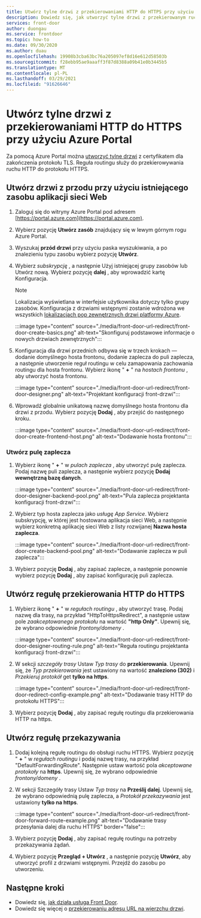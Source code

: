 ```yaml
---
title: Utwórz tylne drzwi z przekierowaniami HTTP do HTTPS przy użyciu Azure Portal
description: Dowiedz się, jak utworzyć tylne drzwi z przekierowanym ruchem z protokołu HTTP do HTTPS przy użyciu Azure Portal.
services: front-door
author: duongau
ms.service: frontdoor
ms.topic: how-to
ms.date: 09/30/2020
ms.author: duau
ms.openlocfilehash: 19908b3cba63bc76a205097ef8d16e612d58503b
ms.sourcegitcommit: f28ebb95ae9aaaff3f87d8388a09b41e0b3445b5
ms.translationtype: MT
ms.contentlocale: pl-PL
ms.lasthandoff: 03/29/2021
ms.locfileid: "91626646"
---
```

# <a name="create-a-front-door-with-http-to-https-redirection-using-the-azure-portal"></a>Utwórz tylne drzwi z przekierowaniami HTTP do HTTPS przy użyciu Azure Portal

Za pomocą Azure Portal można [utworzyć tylne drzwi](quickstart-create-front-door.md) z certyfikatem dla zakończenia protokołu TLS. Reguła routingu służy do przekierowywania ruchu HTTP do protokołu HTTPS.

## <a name="create-a-front-door-with-an-existing-web-app-resource"></a>Utwórz drzwi z przodu przy użyciu istniejącego zasobu aplikacji sieci Web

1. Zaloguj się do witryny Azure Portal pod adresem [https://portal.azure.com](https://portal.azure.com).

1. Wybierz pozycję **Utwórz zasób** znajdujący się w lewym górnym rogu Azure Portal.

1. Wyszukaj **przód drzwi** przy użyciu paska wyszukiwania, a po znalezieniu typu zasobu wybierz pozycję **Utwórz**.

1. Wybierz *subskrypcję* , a następnie Użyj istniejącej grupy zasobów lub Utwórz nową. Wybierz pozycję **dalej** , aby wprowadzić kartę Konfiguracja.

    > [!NOTE]
    > Lokalizacja wyświetlana w interfejsie użytkownika dotyczy tylko grupy zasobów. Konfiguracja z drzwiami wstępnymi zostanie wdrożona we wszystkich [lokalizacjach pop zewnętrznych drzwi platformy Azure](front-door-faq.md#what-are-the-pop-locations-for-azure-front-door).

    :::image type="content" source="./media/front-door-url-redirect/front-door-create-basics.png" alt-text="Skonfiguruj podstawowe informacje o nowych drzwiach zewnętrznych":::

1. Konfiguracja dla drzwi przednich odbywa się w trzech krokach — dodanie domyślnego hosta frontonu, dodanie zaplecza do puli zaplecza, a następnie utworzenie reguł routingu w celu zamapowania zachowania routingu dla hosta frontonu. Wybierz ikonę " **+** " na _hostach frontonu_ , aby utworzyć hosta frontonu.

    :::image type="content" source="./media/front-door-url-redirect/front-door-designer.png" alt-text="Projektant konfiguracji front-drzwi":::

1. Wprowadź globalnie unikatową nazwę domyślnego hosta frontonu dla drzwi z przodu. Wybierz pozycję **Dodaj** , aby przejść do następnego kroku.

    :::image type="content" source="./media/front-door-url-redirect/front-door-create-frontend-host.png" alt-text="Dodawanie hosta frontonu":::

### <a name="create-backend-pool"></a>Utwórz pulę zaplecza

1. Wybierz ikonę " **+** " w _pulach zaplecza_ , aby utworzyć pulę zaplecza. Podaj nazwę puli zaplecza, a następnie wybierz pozycję **Dodaj wewnętrzną bazę danych**.

    :::image type="content" source="./media/front-door-url-redirect/front-door-designer-backend-pool.png" alt-text="Pula zaplecza projektanta konfiguracji front-drzwi":::

1. Wybierz typ hosta zaplecza jako _usługę App Service_. Wybierz subskrypcję, w której jest hostowana aplikacja sieci Web, a następnie wybierz konkretną aplikację sieci Web z listy rozwijanej **Nazwa hosta zaplecza**.

    :::image type="content" source="./media/front-door-url-redirect/front-door-create-backend-pool.png" alt-text="Dodawanie zaplecza w puli zaplecza":::

1. Wybierz pozycję **Dodaj** , aby zapisać zaplecze, a następnie ponownie wybierz pozycję **Dodaj** , aby zapisać konfigurację puli zaplecza. 

## <a name="create-http-to-https-redirect-rule"></a>Utwórz regułę przekierowania HTTP do HTTPS

1. Wybierz ikonę " **+** " w *regułach routingu* , aby utworzyć trasę. Podaj nazwę dla trasy, na przykład "HttpToHttpsRedirect", a następnie ustaw pole *zaakceptowanego protokołu* na wartość **"http Only"**. Upewnij się, że wybrano odpowiednie *frontony/domeny* .  

    :::image type="content" source="./media/front-door-url-redirect/front-door-designer-routing-rule.png" alt-text="Reguła routingu projektanta konfiguracji front-drzwi":::

1. W sekcji *szczegóły trasy* Ustaw *Typ trasy* do **przekierowania**. Upewnij się, że *Typ przekierowania* jest ustawiony na wartość **znaleziono (302)** i *Przekieruj protokół* get **tylko na https**. 

    :::image type="content" source="./media/front-door-url-redirect/front-door-redirect-config-example.png" alt-text="Dodawanie trasy HTTP do protokołu HTTPS":::

1. Wybierz pozycję **Dodaj** , aby zapisać regułę routingu dla przekierowania HTTP na https.

## <a name="create-forwarding-rule"></a>Utwórz regułę przekazywania

1. Dodaj kolejną regułę routingu do obsługi ruchu HTTPS. Wybierz pozycję " **+** " w *regułach routingu* i podaj nazwę trasy, na przykład "DefaultForwardingRoute". Następnie ustaw wartość pola *akceptowane protokoły* na **https**. Upewnij się, że wybrano odpowiednie *frontony/domeny* .

1. W sekcji Szczegóły trasy Ustaw *Typ trasy* na **Prześlij dalej**. Upewnij się, że wybrano odpowiednią pulę zaplecza, a *Protokół przekazywania* jest ustawiony **tylko na https**. 

    :::image type="content" source="./media/front-door-url-redirect/front-door-forward-route-example.png" alt-text="Dodawanie trasy przesyłania dalej dla ruchu HTTPS" border="false":::

1. Wybierz pozycję **Dodaj** , aby zapisać regułę routingu na potrzeby przekazywania żądań.

1. Wybierz pozycję **Przegląd + Utwórz** , a następnie pozycję **Utwórz**, aby utworzyć profil z drzwiami wstępnymi. Przejdź do zasobu po utworzeniu.

## <a name="next-steps"></a>Następne kroki

- Dowiedz się, [jak działa usługa Front Door](front-door-routing-architecture.md).
- Dowiedz się więcej o [przekierowaniu adresu URL na wierzchu drzwi](front-door-url-redirect.md).
